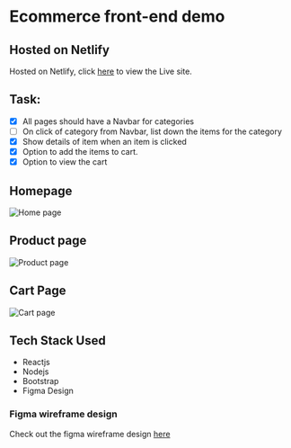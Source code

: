 # Ecommerce front-end demo

## Hosted on Netlify
Hosted on Netlify, click [here](https://vigorous-pike-345f63.netlify.app/) to view the Live site.

## Task:
- [x] All pages should have a Navbar for categories
- [ ] On click of category from Navbar, list down the items for the category
- [x] Show details of item when an item is clicked
- [x] Option to add the items to cart.
- [x] Option to view the cart

## Homepage
![Home page](https://user-images.githubusercontent.com/44167922/130314552-84511c1f-d0f1-41a6-a295-f706dd450aff.png)

## Product page
![Product page](https://user-images.githubusercontent.com/44167922/130314596-c27f9ade-49a1-44d0-a564-903d2a7f2ba0.png)

## Cart Page
![Cart page](https://user-images.githubusercontent.com/44167922/130314584-e2a42e1f-c3e7-434e-ba7f-3b53501a6446.png)

## Tech Stack Used
- Reactjs
- Nodejs
- Bootstrap
- Figma Design

### Figma wireframe design
Check out the figma wireframe design [here](https://www.figma.com/file/Jq1gOS1ZaVRnxsEUCZpRDj/Ecommerce-Mockup?node-id=0%3A1)
